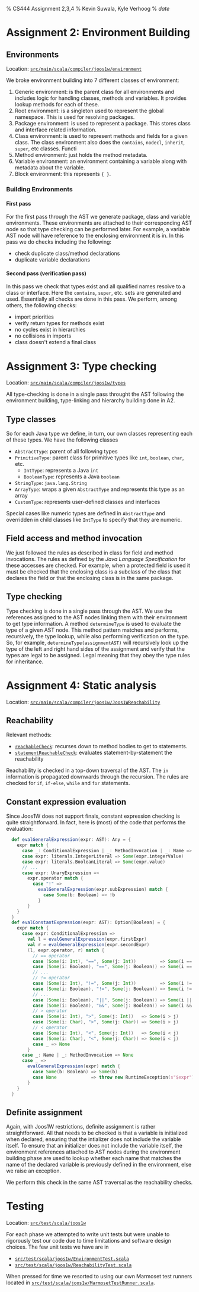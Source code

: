 % CS444 Assignment 2,3,4
% Kevin Suwala, Kyle Verhoog
% $date$

# Assignment 2: Environment Building

## Environments
Location: [`src/main/scala/compiler/joos1w/environment`](https://git.uwaterloo.ca/kgsuwala/cs444-w19-vei/tree/cd0dbee7e74e1e37fb96a4a34e1d1b65679672c1/src/main/scala/compiler/joos1w/environment)

We broke environment building into 7 different classes of environment:

1) Generic environment: is the parent class for all environments and includes
logic for handling classes, methods and variables. It provides lookup methods
for each of these.
2) Root environment: is a singleton used to represent the global namespace.
This is used for resolving packages.
3) Package environment: is used to represent a package. This stores class
and interface related information.
4) Class environment: is used to represent methods and fields for a given
class. The class environment also does the `contains`, `nodecl`, `inherit`,
`super`, etc classes. Functi
5) Method environment: just holds the method metadata.
6) Variable environment: an environment containing a variable along with
metadata about the variable.
7) Block environment: this represents `{ }`.

### Building Environments

#### First pass
For the first pass through the AST we generate package, class and variable
environments. These environments are attached to their corresponding AST node
so that type checking can be performed later. For example, a variable AST node
will have reference to the enclosing environment it is in. In this pass we do
checks including the following:

- check duplicate class/method declarations
- duplicate variable declarations

#### Second pass (verification pass)
In this pass we check that types exist and all qualified names resolve to a
class or interface. Here the `contains`, `super`, etc. sets are generated and
used. Essentially all checks are done in this pass. We perform, among others,
the following checks:

- import priorities
- verify return types for methods exist
- no cycles exist in hierarchies
- no collisions in imports
- class doesn't extend a final class

# Assignment 3: Type checking

Location: [`src/main/scala/compiler/joos1w/types`](https://git.uwaterloo.ca/kgsuwala/cs444-w19-vei/tree/cd0dbee7e74e1e37fb96a4a34e1d1b65679672c1/src/main/scala/compiler/joos1w/environment/types)

All type-checking is done in a single pass throught the AST following the
environment building, type-linking and hierarchy building done in A2.

## Type classes
So for each Java type we define, in turn, our own classes representing each of
these types. We have the following classes

- `AbstractType`: parent of all following types
- `PrimitiveType`: parent class for primitive types like `int`, `boolean`, `char`, etc.
  - `IntType`: represents a Java `int`
  - `BooleanType`: represents a Java `boolean`
- `StringType`: `java.lang.String`
- `ArrayType`: wraps a given `AbstractType` and represents this type as an array
- `CustomType`: represents user-defined classes and interfaces

Special cases like numeric types are defined in `AbstractType` and overridden
in child classes like `IntType` to specify that they are numeric.

## Field access and method invocation
We just followed the rules as described in class for field and method
invocations. The rules as defined by the _Java Language Specification_ for
these accesses are checked. For example, when a protected field is used it must
be checked that the enclosing class is a subclass of the class that declares
the field or that the enclosing class is in the same package.


## Type checking
Type checking is done in a single pass through the AST. We use the references
assigned to the AST nodes linking them with their environment to get type
information. A method `determineType` is used to evaluate the type of a given
AST node. This method pattern matches and performs, recursively, the type
lookup, while also performing verification on the type. So, for example,
`determineType(assignmentAST)` will recursively look up the type of the left
and right hand sides of the assignment and verify that the types are legal to
be assigned. Legal meaning that they obey the type rules for inheritance.

# Assignment 4: Static analysis

Location: [`src/main/scala/compiler/joos1w/Joos1WReachability`](https://git.uwaterloo.ca/kgsuwala/cs444-w19-vei/blob/cd0dbee7e74e1e37fb96a4a34e1d1b65679672c1/src/main/scala/compiler/joos1w/Joos1WReachability.scala)

## Reachability

Relevant methods:
- [`reachableCheck`](https://git.uwaterloo.ca/kgsuwala/cs444-w19-vei/blob/cd0dbee7e74e1e37fb96a4a34e1d1b65679672c1/src/main/scala/compiler/joos1w/Joos1WReachability.scala#L223-266): recurses down to method bodies to get to statements.
- [`statementReachableCheck`](https://git.uwaterloo.ca/kgsuwala/cs444-w19-vei/blob/cd0dbee7e74e1e37fb96a4a34e1d1b65679672c1/src/main/scala/compiler/joos1w/Joos1WReachability.scala#L138-221): evaluates statement-by-statement the reachability

Reachability is checked in a top-down traversal of the AST. The `in` information
is propagated downwards through the recursion. The rules are checked for `if`,
`if-else`, `while` and `for` statements.

## Constant expression evaluation
Since Joos1W does not support finals, constant expression checking is quite
straightforward. In fact, here is (most) of the code that performs the
evaluation:

```scala
  def evalGeneralExpression(expr: AST): Any = {
    expr match {
      case _: ConditionalExpression | _: MethodInvocation | _: Name => None
      case expr: literals.IntegerLiteral => Some(expr.integerValue)
      case expr: literals.BooleanLiteral => Some(expr.value)
      // ...
      case expr: UnaryExpression =>
        expr.operator match {
          case "!" =>
            evalGeneralExpression(expr.subExpression) match {
              case Some(b: Boolean) => !b
            }
        }
    }
  }
  def evalConstantExpression(expr: AST): Option[Boolean] = {
    expr match {
      case expr: ConditionalExpression =>
        val l = evalGeneralExpression(expr.firstExpr)
        val r = evalGeneralExpression(expr.secondExpr)
        (l, expr.operator, r) match {
          // == operator
          case (Some(i: Int), "==", Some(j: Int))         => Some(i == j)
          case (Some(i: Boolean), "==", Some(j: Boolean)) => Some(i == j)
          // ...
          // != operator
          case (Some(i: Int), "!=", Some(j: Int))         => Some(i != j)
          case (Some(i: Boolean), "!=", Some(j: Boolean)) => Some(i != j)
          // ...
          case (Some(i: Boolean), "||", Some(j: Boolean)) => Some(i || j)
          case (Some(i: Boolean), "&&", Some(j: Boolean)) => Some(i && j)
          // > operator
          case (Some(i: Int), ">", Some(j: Int))   => Some(i > j)
          case (Some(i: Char), ">", Some(j: Char)) => Some(i > j)
          // < operator
          case (Some(i: Int), "<", Some(j: Int))   => Some(i < j)
          case (Some(i: Char), "<", Some(j: Char)) => Some(i < j)
          case _ => None
        }
      case _: Name | _: MethodInvocation => None
      case _ =>
        evalGeneralExpression(expr) match {
          case Some(b: Boolean) => Some(b)
          case None             => throw new RuntimeException(s"$expr")
        }
    }
  }
```

## Definite assignment
Again, with Joos1W restrictions, definite assignment is rather straightforward.
All that needs to be checked is that a variable is initialized when declared,
ensuring that the intializer does not include the variable itself. To ensure
that an initializer does not include the variable itself, the environment
references attached to AST nodes during the environment building phase are used
to lookup whether each name that matches the name of the declared variable is
previously defined in the environment, else we raise an exception.

We perform this check in the same AST traversal as the reachability checks.

# Testing

Location: [`src/test/scala/joos1w`](https://git.uwaterloo.ca/kgsuwala/cs444-w19-vei/tree/cd0dbee7e74e1e37fb96a4a34e1d1b65679672c1/src/test/scala/joos1w)

For each phase we attempted to write unit tests but were unable to rigorously
test our code due to time limitations and software design choices. The few unit
tests we have are in

- [`src/test/scala/joos1w/EnvironmentTest.scala`](https://git.uwaterloo.ca/kgsuwala/cs444-w19-vei/blob/cd0dbee7e74e1e37fb96a4a34e1d1b65679672c1/src/test/scala/joos1w/EnvironmentTest.scala)
- [`src/test/scala/joos1w/ReachabilityTest.scala`](https://git.uwaterloo.ca/kgsuwala/cs444-w19-vei/blob/cd0dbee7e74e1e37fb96a4a34e1d1b65679672c1/src/test/scala/joos1w/ReachabilityTest.scala)

When pressed for time we resorted to using our own Marmoset test runners
located in [`src/test/scala/joos1w/MarmosetTestRunner.scala`](https://git.uwaterloo.ca/kgsuwala/cs444-w19-vei/blob/cd0dbee7e74e1e37fb96a4a34e1d1b65679672c1/src/test/scala/joos1w/MarmosetTestRunner.scala).
